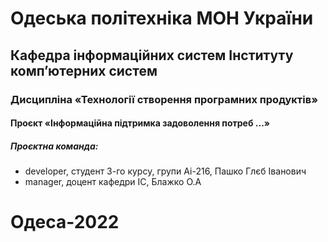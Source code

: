 # Одеська політехніка МОН України

## Кафедра інформаційних систем Інституту комп’ютерних систем

### Дисципліна «Технології створення програмних продуктів»

#### Проєкт «Інформаційна підтримка задоволення потреб ...»

##### Проєктна команда:

- developer, студент 3-го курсу, групи Аі-216, Пашко Глєб Іванович
- manager, доцент кафедри ІС, Блажко О.А

# Одеса-2022

